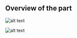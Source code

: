 ## Overview of the part

![alt text](https://github.com/Matthix7/plymouth_internship_2019/blob/master/Visuels/Communications.png "communicationsOverview")


![alt text](https://github.com/Matthix7/plymouth_internship_2019/blob/master/Visuels/topicsLinks.png "topics links")
